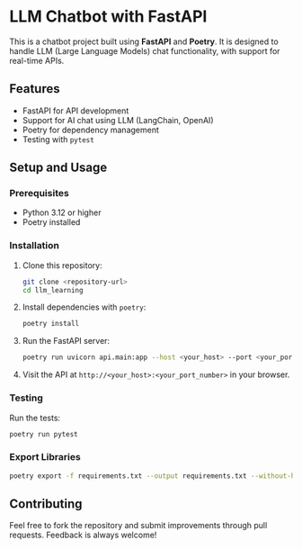 # LLM Chatbot with FastAPI

This is a chatbot project built using **FastAPI** and **Poetry**. It is designed to handle LLM (Large Language Models)
chat functionality, with support for real-time APIs.

## Features

- FastAPI for API development
- Support for AI chat using LLM (LangChain, OpenAI)
- Poetry for dependency management
- Testing with `pytest`

## Setup and Usage

### Prerequisites

- Python 3.12 or higher
- Poetry installed

### Installation

1. Clone this repository:

   ```bash
   git clone <repository-url>
   cd llm_learning
   ```

2. Install dependencies with `poetry`:

   ```bash
   poetry install
   ```

3. Run the FastAPI server:

   ```bash
   poetry run uvicorn api.main:app --host <your_host> --port <your_port_number> --reload
   ```

4. Visit the API at `http://<your_host>:<your_port_number>` in your browser.

### Testing

Run the tests:

```bash
poetry run pytest
```

### Export Libraries
   ```bash
   poetry export -f requirements.txt --output requirements.txt --without-hashes
   ```

## Contributing

Feel free to fork the repository and submit improvements through pull requests. Feedback is always welcome!
